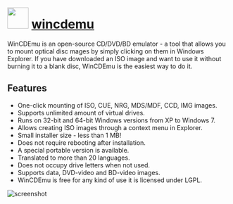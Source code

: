 ﻿# <img src="https://cdn.jsdelivr.net/gh/chocolatey/chocolatey-coreteampackages@edba4a5849ff756e767cba86641bea97ff5721fe/icons/wincdemu.png" width="48" height="48"/> [wincdemu](https://chocolatey.org/packages/wincdemu)


WinCDEmu is an open-source CD/DVD/BD emulator - a tool that allows you to mount optical disc mages by simply clicking on them in Windows Explorer. If you have downloaded an ISO image and want to use it without burning it to a blank disc, WinCDEmu is the easiest way to do it.

## Features

* One-click mounting of ISO, CUE, NRG, MDS/MDF, CCD, IMG images.
* Supports unlimited amount of virtual drives.
* Runs on 32-bit and 64-bit Windows versions from XP to Windows 7.
* Allows creating ISO images through a context menu in Explorer.
* Small installer size - less than 1 MB!
* Does not require rebooting after installation.
* A special portable version is available.
* Translated to more than 20 languages.
* Does not occupy drive letters when not used.
* Supports data, DVD-video and BD-video images.
* WinCDEmu is free for any kind of use it is licensed under LGPL.

![screenshot](https://cdn.rawgit.com/chocolatey/chocolatey-coreteampackages/master/automatic/wincdemu/screenshot.png)
